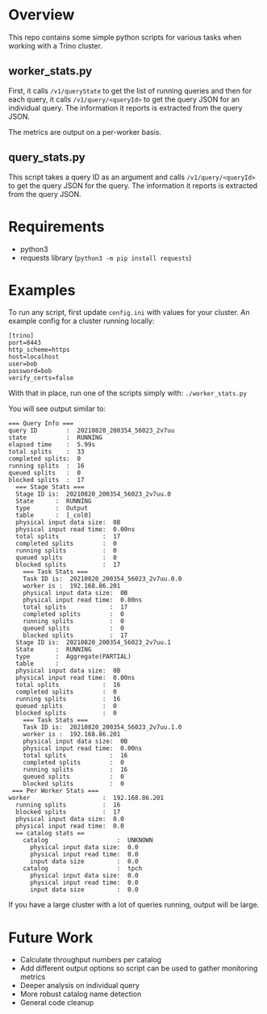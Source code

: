 # Overview

This repo contains some simple python scripts for various tasks when
working with a Trino cluster.

## worker_stats.py

First, it calls `/v1/queryState` to get the list of running queries and then for each query, 
it calls `/v1/query/<queryId>` to get the query JSON for an individual query. The information
it reports is extracted from the query JSON.

The metrics are output on a per-worker basis.

## query_stats.py

This script takes a query ID as an argument and calls `/v1/query/<queryId>` to get the query
JSON for the query. The information it reports is extracted from the query JSON.

# Requirements

* python3
* requests library (`python3 -m pip install requests`)

# Examples

To run any script, first update `config.ini` with values for your cluster. An example config for a cluster running locally:

```
[trino]
port=8443
http_scheme=https
host=localhost
user=bob
password=bob
verify_certs=false
```

With that in place, run one of the scripts simply with: `./worker_stats.py`

You will see output similar to:

```
=== Query Info ===
query ID        :  20210820_200354_56023_2v7uu
state           :  RUNNING
elapsed time    :  5.99s
total splits    :  33
completed splits:  0
running splits  :  16
queued splits   :  0
blocked splits  :  17
  === Stage Stats ===
  Stage ID is:  20210820_200354_56023_2v7uu.0
  State      :  RUNNING
  type       :  Output
  table      :  [_col0]
  physical input data size:  0B
  physical input read time:  0.00ns
  total splits            :  17
  completed splits        :  0
  running splits          :  0
  queued splits           :  0
  blocked splits          :  17
    === Task Stats ===
    Task ID is:  20210820_200354_56023_2v7uu.0.0
    worker is :  192.168.86.201
    physical input data size:  0B
    physical input read time:  0.00ns
    total splits            :  17
    completed splits        :  0
    running splits          :  0
    queued splits           :  0
    blocked splits          :  17
  Stage ID is:  20210820_200354_56023_2v7uu.1
  State      :  RUNNING
  type       :  Aggregate(PARTIAL)
  table      :
  physical input data size:  0B
  physical input read time:  0.00ns
  total splits            :  16
  completed splits        :  0
  running splits          :  16
  queued splits           :  0
  blocked splits          :  0
    === Task Stats ===
    Task ID is:  20210820_200354_56023_2v7uu.1.0
    worker is :  192.168.86.201
    physical input data size:  0B
    physical input read time:  0.00ns
    total splits            :  16
    completed splits        :  0
    running splits          :  16
    queued splits           :  0
    blocked splits          :  0
 === Per Worker Stats ===
worker                    :  192.168.86.201
  running splits          :  16
  blocked splits          :  17
  physical input data size:  0.0
  physical input read time:  0.0
  == catalog stats ==
    catalog                   :  UNKNOWN
      physical input data size:  0.0
      physical input read time:  0.0
      input data size         :  0.0
    catalog                   :  tpch
      physical input data size:  0.0
      physical input read time:  0.0
      input data size         :  0.0
```

If you have a large cluster with a lot of queries running, output will be large.

# Future Work

* Calculate throughput numbers per catalog
* Add different output options so script can be used to gather monitoring metrics 
* Deeper analysis on individual query
* More robust catalog name detection
* General code cleanup